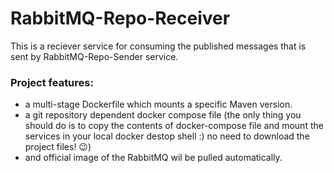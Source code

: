 # RabbitMQ-Repo-Receiver

This is a reciever service for consuming the published messages that is sent by RabbitMQ-Repo-Sender service. 

### Project features:

- a multi-stage Dockerfile which mounts a specific Maven version.
- a git repository dependent docker compose file (the only thing you should do is to copy the contents of docker-compose file and mount 
the services in your local docker destop shell :) no need to download the project files! :wink:)
- and official image of the RabbitMQ wil be pulled automatically. 
